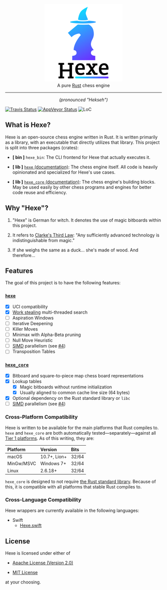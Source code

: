 <p align="center">
    <a href="https://github.com/hexe-rs/Hexe/">
    <img
        src="https://raw.githubusercontent.com/hexe-rs/Hexe/assets/Icon.png"
        alt="Hexe"
        width="250"
    >
    </a>
    <br>
    A pure <a href="https://www.rust-lang.org">Rust</a> chess engine
</p>

----

<p align="center"><em>(pronounced "Hekseh")</em></p>

[![Travis Status][travis-badge]][travis]
[![AppVeyor Status][appv-badge]][appv]
![LoC](https://tokei.rs/b1/github/hexe-rs/Hexe)

## What is Hexe?

Hexe is an open-source chess engine written in Rust. It is written primarily as
a library, with an executable that directly utilizes that library. This project
is split into three packages (crates):

- **[ bin ]** `hexe_bin`: The CLI frontend for Hexe that actually executes it.

- **[ lib ]** [`hexe` (documentation)][hexe]: The chess engine itself. All code
  is heavily opinionated and specialized for Hexe's use cases.

- **[ lib ]** [`hexe_core` (documentation)][hexe_core]: The chess engine's
  building blocks. May be used easily by other chess programs and engines for
  better code reuse and efficiency.

## Why "Hexe"?

1. "Hexe" is German for witch. It denotes the use of magic bitboards within this
project.

2. It refers to [Clarke's Third Law][clarke-laws]: "Any sufficiently advanced
technology is indistinguishable from magic."

3. If she weighs the same as a duck... she's made of wood. And therefore...

## Features

The goal of this project is to have the following features:

### [`hexe`][hexe]

- [x] UCI compatibility
- [x] [Work stealing](https://en.wikipedia.org/wiki/Work_stealing)
      multi-threaded search
- [ ] Aspiration Windows
- [ ] Iterative Deepening
- [ ] Killer Moves
- [ ] Minimax with Alpha-Beta pruning
- [ ] Null Move Heuristic
- [ ] [SIMD] parallelism (see [#4])
- [ ] Transposition Tables

### [`hexe_core`][hexe_core]

- [x] Bitboard and square-to-piece map chess board representations
- [x] Lookup tables
  - [x] Magic bitboards without runtime initialization
  - [x] Usually aligned to common cache line size (64 bytes)
- [x] Optional dependency on the Rust standard library or `libc`
- [ ] [SIMD] parallelism (see [#4])

### Cross-Platform Compatibility

Hexe is written to be available for the main platforms that Rust compiles to.
`hexe` and `hexe_core` are both automatically tested—separately—against all
[Tier 1 platforms][tier1]. As of this writing, they are:

| Platform   | Version      | Bits  |
| :--------- | :----------- | :---- |
| macOS      | 10.7+, Lion+ | 32/64 |
| MinGw/MSVC | Windows 7+   | 32/64 |
| Linux      | 2.6.18+      | 32/64 |

`hexe_core` is designed to not require [the Rust standard library][std]. Because
of this, it is compatible with all platforms that stable Rust compiles to.

### Cross-Language Compatibility

Hexe wrappers are currently available in the following languages:

- Swift
  - [Hexe.swift](https://github.com/hexe-rs/Hexe.swift/)

## License

Hexe is licensed under either of

- [Apache License (Version 2.0)][license-apache]

- [MIT License][license-mit]

at your choosing.

[#4]: https://github.com/hexe-rs/Hexe/issues/4

[hexe]: https://docs.rs/hexe
[hexe_core]: https://docs.rs/hexe_core

[travis]:       https://travis-ci.org/hexe-rs/Hexe
[travis-badge]: https://travis-ci.org/hexe-rs/Hexe.svg?branch=master
[appv]:         https://ci.appveyor.com/project/nvzqz/hexe
[appv-badge]:   https://ci.appveyor.com/api/projects/status/github/hexe-rs/Hexe?svg=true

[license-apache]: https://github.com/hexe-rs/Hexe/blob/master/LICENSE-APACHE
[license-mit]: https://github.com/hexe-rs/Hexe/blob/master/LICENSE-MIT

[SIMD]:        https://en.wikipedia.org/wiki/SIMD
[std]:         https://doc.rust-lang.org/std/
[tier1]:       https://forge.rust-lang.org/platform-support.html#tier-1
[clarke-laws]: https://en.wikipedia.org/wiki/Clarke%27s_three_laws
